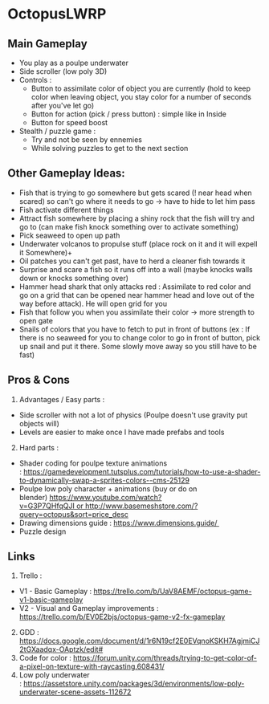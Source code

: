 # OctopusLWRP

## Main Gameplay
- You play as a poulpe underwater
- Side scroller (low poly 3D)
- Controls :
	- Button to assimilate color of object you are currently (hold to keep color when leaving object, you stay color for a number of seconds after you've let go)
	- Button for action (pick / press button) : simple like in Inside
	- Button for speed boost
- Stealth / puzzle game :
	- Try and not be seen by ennemies
	- While solving puzzles to get to the next section

## Other Gameplay Ideas:
- Fish that is trying to go somewhere but gets scared (! near head when scared) so can't go where it needs to go -> have to hide to let him pass
- Fish activate different things
- Attract fish somewhere by placing a shiny rock that the fish will try and go to (can make fish knock something over to activate something)
- Pick seaweed to open up path
- Underwater volcanos to propulse stuff (place rock on it and it will expell it Somewhere)+
- Oil patches you can't get past, have to herd a cleaner fish towards it
- Surprise and scare a fish so it runs off into a wall (maybe knocks walls down or knocks something over)
- Hammer head shark that only attacks red : Assimilate to red color and go on a grid that can be opened near hammer head and love out of the way before attack). He will open grid for you
- Fish that follow you when you assimilate their color -> more strength to open gate
- Snails of colors that you have to fetch to put in front of buttons (ex : If there is no seaweed for you to change color to go in front of button, pick up snail and put it there. Some slowly move away so you still have to be fast)

## Pros & Cons
1. Advantages / Easy parts :
- Side scroller with not a lot of physics (Poulpe doesn't use gravity put objects will)
- Levels are easier to make once I have made prefabs and tools
2. Hard parts :
- Shader coding for poulpe texture animations : https://gamedevelopment.tutsplus.com/tutorials/how-to-use-a-shader-to-dynamically-swap-a-sprites-colors--cms-25129
- Poulpe low poly character + animations (buy or do on blender) https://www.youtube.com/watch?v=G3P7QHfqQJI or http://www.basemeshstore.com/?query=octopus&sort=price_desc
- Drawing dimensions guide : https://www.dimensions.guide/ 
- Puzzle design

## Links
1. Trello :
* V1 - Basic Gameplay : https://trello.com/b/UaV8AEMF/octopus-game-v1-basic-gameplay
* V2 - Visual and Gameplay improvements : https://trello.com/b/EV0E2bjs/octopus-game-v2-fx-gameplay
2. GDD : https://docs.google.com/document/d/1r6N19cf2E0EVqnoKSKH7AgjmiCJ2tGXaadqx-OAptzk/edit#
3. Code for color : https://forum.unity.com/threads/trying-to-get-color-of-a-pixel-on-texture-with-raycasting.608431/
4. Low poly underwater : https://assetstore.unity.com/packages/3d/environments/low-poly-underwater-scene-assets-112672

